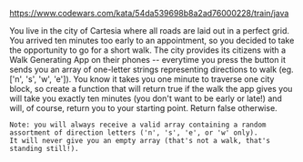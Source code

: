 https://www.codewars.com/kata/54da539698b8a2ad76000228/train/java

You live in the city of Cartesia where all roads are laid out in a perfect grid.
You arrived ten minutes too early to an appointment, so you decided to take the opportunity to go for a short walk.
The city provides its citizens with a Walk Generating App on their phones -- everytime you press the button it sends
you an array of one-letter strings representing directions to walk (eg. ['n', 's', 'w', 'e']).
You know it takes you one minute to traverse one city block, so create a function that will return true if the walk
the app gives you will take you exactly ten minutes (you don't want to be early or late!) and will, of course,
return you to your starting point. Return false otherwise.
```
Note: you will always receive a valid array containing a random assortment of direction letters ('n', 's', 'e', or 'w' only).
It will never give you an empty array (that's not a walk, that's standing still!).
```
